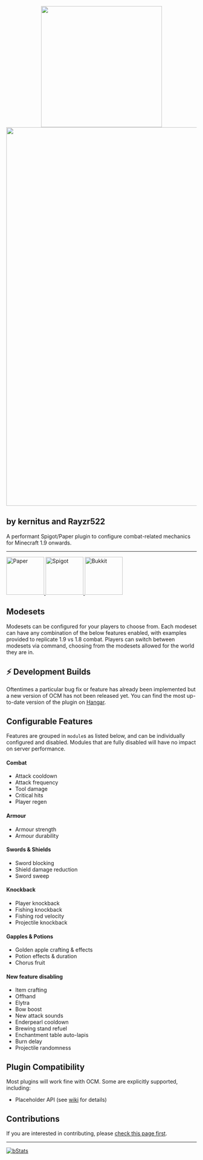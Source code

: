 <!--
     This Source Code Form is subject to the terms of the Mozilla Public
     License, v. 2.0. If a copy of the MPL was not distributed with this
     file, You can obtain one at https://mozilla.org/MPL/2.0/.
-->

<p align="center">
<img src="res/ocm-icon.png" width=320>
<img src="res/ocm-banner.png" width=1000>
</p>

## by kernitus and Rayzr522
A performant Spigot/Paper plugin to configure combat-related mechanics for Minecraft 1.9 onwards.

<hr/>

<a href="https://hangar.papermc.io/kernitus/OldCombatMechanics">
    <img src="res/paper.png" alt="Paper" height="100">
</a>
<a href="https://www.spigotmc.org/resources/19510/">
    <img src="res/spigot.png" alt="Spigot" height="100">
</a>
<a href="https://dev.bukkit.org/projects/oldcombatmechanics">
    <img src="res/bukkit.png" alt="Bukkit" height="100">
</a>

## Modesets
Modesets can be configured for your players to choose from. Each modeset can have any combination of the below features enabled, with examples provided to replicate 1.9 vs 1.8 combat. Players can switch between modesets via command, choosing from the modesets allowed for the world they are in.

## ⚡ Development Builds
Oftentimes a particular bug fix or feature has already been implemented but a new version of OCM has not been released yet. You can find the most up-to-date version of the plugin on [Hangar](https://hangar.papermc.io/kernitus/OldCombatMechanics/versions?channel=Snapshot&platform=PAPER).

## Configurable Features
Features are grouped in `module`s as listed below, and can be individually configured and disabled. Modules that are fully disabled will have no impact on server performance.

#### Combat
- Attack cooldown
- Attack frequency
- Tool damage
- Critical hits
- Player regen

#### Armour
- Armour strength
- Armour durability

#### Swords & Shields
- Sword blocking
- Shield damage reduction
- Sword sweep

#### Knockback
- Player knockback
- Fishing knockback
- Fishing rod velocity
- Projectile knockback

#### Gapples & Potions
- Golden apple crafting & effects
- Potion effects & duration
- Chorus fruit

#### New feature disabling
- Item crafting
- Offhand
- Elytra
- Bow boost
- New attack sounds
- Enderpearl cooldown
- Brewing stand refuel
- Enchantment table auto-lapis
- Burn delay
- Projectile randomness

## Plugin Compatibility
Most plugins will work fine with OCM. Some are explicitly supported, including:
- Placeholder API (see [wiki](https://github.com/kernitus/BukkitOldCombatMechanics/wiki/PlaceholderAPI) for details)

## Contributions

If you are interested in contributing, please [check this page first](.github/CONTRIBUTING.md).
<hr/>


<a href="https://bstats.org/plugin/bukkit/OldCombatMechanics">
    <img src="https://bstats.org/signatures/bukkit/OldCombatMechanics.svg" alt="bStats">
</a>

